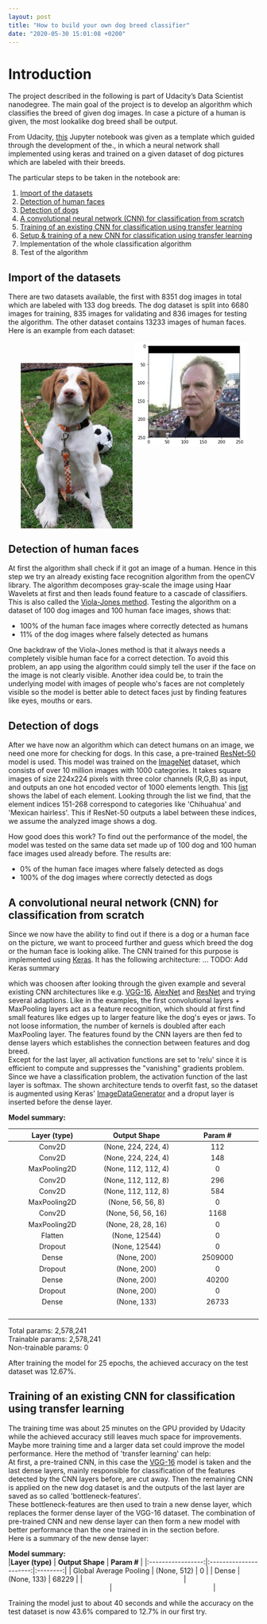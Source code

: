 ```yaml
---
layout: post
title: "How to build your own dog breed classifier"
date: "2020-05-30 15:01:08 +0200"
---
```


# Introduction
The project described in the following is part of Udacity’s Data Scientist nanodegree.
The main goal of the project is to develop an algorithm which classifies the breed of given dog images.
In case a picture of a human is given, the most lookalike dog breed shall be output.  

From Udacity, [this](https://github.com/udacity/dog-project/blob/master/dog_app.ipynb) Jupyter notebook was given as a template which guided through the development of the., in which a neural network shall implemented using keras and trained on a given dataset of dog pictures which are labeled with their breeds.   

The particular steps to be taken in the notebook are:  
1) [Import of the datasets](#import)  
2) [Detection of human faces](#Detect_Human)  
3) [Detection of dogs](#Detect_Dog)  
4) [A convolutional neural network (CNN) for classification from scratch](#Setup_CNN)  
5) [Training of an existing CNN for classification using transfer learning](#Existing_Transfer)  
6) [Setup & training of a new CNN for classification using transfer learning](#New_Transfer)  
7) Implementation of the whole classification algorithm  
8) Test of the algorithm  

## Import of the datasets <a name="import"></a>  
There are two datasets available, the first with 8351 dog images in total which are labeled with 133 dog breeds.
The dog dataset is split into 6680 images for training, 835 images for validating and 836 images for testing the algorithm.
The other dataset contains 13233 images of human faces.
Here is an example from each dataset:  
<p align="center">
  <img align="center" src="/images/Brittany_02625.jpg" width="225"/> <img src="/images/face_example.png" width="225"/>
</p>

## Detection of human faces <a name="Detect_Human"></a>
At first the algorithm shall check if it got an image of a human.
Hence in this step we try an already existing face recognition algorithm from the openCV library.
The algorithm decomposes gray-scale the image using Haar Wavelets at first and then leads found feature to a cascade of classifiers.
This is also called the [Viola-Jones method](https://docs.opencv.org/3.4/db/d28/tutorial_cascade_classifier.html).
Testing the algorithm on a dataset of 100 dog images and 100 human face images, shows that:
* 100% of the human face images where correctly detected as humans
* 11% of the dog images where falsely detected as humans  

One backdraw of the Viola-Jones method is that it always needs a completely visible human face for a correct detection.
To avoid this problem, an app using the algorithm could simply tell the user if the face on the image is not clearly visible.
Another idea could be, to train the underlying model with images of people who's faces are not completely visible
so the model is better able to detect faces just by finding features like eyes, mouths or ears.

## Detection of dogs <a name="Detect_Dog"></a>  
After we have now an algorithm which can detect humans on an image, we need one more for checking for dogs.
In this case, a pre-trained [ResNet-50](http://ethereon.github.io/netscope/#/gist/db945b393d40bfa26006) model is used.
This model was trained on the [ImageNet](http://www.image-net.org/) dataset, which consists of over 10 million images with 1000 categories.
It takes square images of size 224x224 pixels with three color channels (R,G,B) as input,
and outputs an one hot encoded vector of 1000 elements length.
This [list](https://gist.github.com/yrevar/942d3a0ac09ec9e5eb3a) shows the label of each element.
Looking through the list we find, that the element indices 151-268 correspond to categories like 'Chihuahua' and 'Mexican hairless'.
This if ResNet-50 outputs a label between these indices, we assume the analyzed image shows a dog.  

How good does this work?
To find out the performance of the model,
the model was tested on the same data set made up of 100 dog and 100 human face images used already before.
The results are:
* 0% of the human face images where falsely detected as dogs
* 100% of the dog images where correctly detected as dogs  

## A convolutional neural network (CNN) for classification from scratch <a name="Setup_CNN"></a>
Since we now have the ability to find out if there is a dog or a human face on the picture,
we want to proceed further and guess which breed the dog or the human face is looking alike.
The CNN trained for this purpose is implemented using [Keras](https://keras.io/).
It has the following architecture:
...  TODO: Add Keras summary  

which was choosen after looking through the given example and several existing CNN architectures like e.g. [VGG-16](https://neurohive.io/en/popular-networks/vgg16/), [AlexNet](https://neurohive.io/en/popular-networks/alexnet-imagenet-classification-with-deep-convolutional-neural-networks/) and [ResNet](https://neurohive.io/en/popular-networks/resnet/) and trying several adaptions.
Like in the examples, the first convolutional layers + MaxPooling layers act as a feature recognition,
which should at first find small features like edges up to larger feature like the dog's eyes or jaws.
To not loose information, the number of kernels is doubled after each MaxPooling layer.
The features found by the CNN layers are then fed to dense layers which establishes the connection between features and dog breed.  
Except for the last layer, all activation functions are set to 'relu' since it is efficient to compute
and suppresses the "vanishing" gradients problem.
Since we have a classification problem, the activation function of the last layer is softmax.
The shown architecture tends to overfit fast, so the dataset is augmented using Keras' [ImageDataGenerator](https://keras.io/api/preprocessing/image/)
and a droput layer is inserted before the dense layer.

**Model summary:**  

|**Layer (type)**   |      **Output Shape**  | **Param #** |
|:-----------------:|:----------------------:|:--------:|
| Conv2D            |  (None, 224, 224, 4)   |   112    |
| Conv2D            |  (None, 224, 224, 4)   |   148    |
| MaxPooling2D      |  (None, 112, 112, 4)   |    0     |
| Conv2D            |  (None, 112, 112, 8)   |   296    |
| Conv2D            |  (None, 112, 112, 8)   |   584    |
| MaxPooling2D      |  (None, 56, 56, 8)     |    0     |
| Conv2D            |  (None, 56, 56, 16)    |   1168   |
| MaxPooling2D      |  (None, 28, 28, 16)    |    0     |
| Flatten           |  (None, 12544)         |    0     |
| Dropout           |  (None, 12544)         |    0     |
| Dense             |  (None, 200)           |  2509000 |  
| Dropout           |  (None, 200)           |    0     |
| Dense             |  (None, 200)           |  40200   |  
| Dropout           |  (None, 200)           |    0     |
| Dense             |  (None, 133)           |  26733   |  
|<img width=200px/> | <img width=200px/>     |<img width=200px/> |  

Total params: 2,578,241  
Trainable params: 2,578,241  
Non-trainable params: 0  

After training the model for 25 epochs, the achieved accuracy on the test dataset was 12.67%.


## Training of an existing CNN for classification using transfer learning <a name="Existing_Transfer"></a>
The training time was about 25 minutes on the GPU provided by Udacity while the achieved accuracy still
leaves much space for improvements.
Maybe more training time and a larger data set could improve the model performance.
Here the method of 'transfer learning' can help:  
At first, a pre-trained CNN, in this case the [VGG-16](https://neurohive.io/en/popular-networks/vgg16/) model is taken and
the last dense layers, mainly responsible for classification of the features detected by the CNN layers before, are cut away.
Then the remaining CNN is applied on the new dog dataset is and the outputs of the last layer are saved as so called 'bottleneck-features'.  
These bottleneck-features are then used to train a new dense layer, which replaces the former dense layer of the VGG-16 dataset.
The combination of pre-trained CNN and new dense layer can then form a new model with better performance than the one trained in in the section before.  
Here is a summary of the new dense layer:

**Model summary:**  
|**Layer (type)**   |      **Output Shape**  | **Param #** |
|:-----------------:|:----------------------:|:--------:|
| Global Average Pooling   |  (None, 512)      |       0     |
| Dense                    |  (None, 133)      |   68229     |
|<img width=200px/> | <img width=200px/>     |<img width=200px/> |  

Training the model just to about 40 seconds and while the accuracy on the test dataset is now 43.6% compared to 12.7% in our first try.
